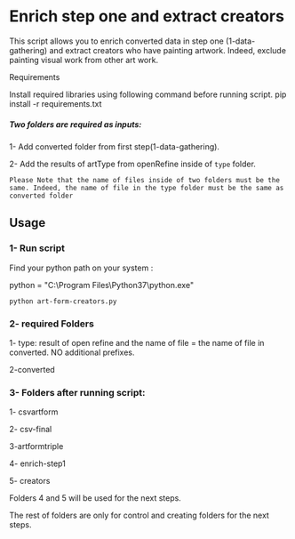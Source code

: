 # Enrich step one and extract creators
This script allows you to enrich converted data in step one (1-data-gathering)
and extract creators who have painting artwork. Indeed, exclude painting visual work from other art work.

Requirements

Install required libraries using following command before running script. pip install -r requirements.txt

##### Two folders are required as inputs:
1- Add converted folder from first step(1-data-gathering).

2- Add the results of artType from openRefine inside of `type` folder.


`Please Note that the name of files inside of two folders must be the same.
Indeed, the name of file in the type folder must be the same as converted folder `

## Usage

### 1- Run script

Find your python path on your system :

python = "C:\Program Files\Python37\python.exe"

`python art-form-creators.py`

### 2- required Folders

1- type: result of open refine and the name of file = the name of file in converted. NO additional prefixes.

2-converted




### 3- Folders after running script:

1- csvartform

2- csv-final

3-artformtriple

4- enrich-step1

5- creators

Folders 4 and 5 will be used for the next steps.

The rest of folders are only for control and creating folders for the next steps.



